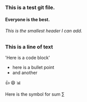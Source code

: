 ### This is a test git file.
#### Everyone is the best.

###### This is the smallest header I can add.

### This is a **line of text**

'Here is a code block'

- here is a bullet point
- and another

:thumbsup:
:smile:
:bar_chart:

Here is the symbol for sum &#8721;
